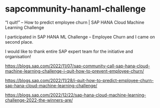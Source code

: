 # sapcommunity-hanaml-challenge
“I quit!” – How to predict employee churn | SAP HANA Cloud Machine Learning Challenge

I participated in SAP HANA ML Challenge – Employee Churn and I came on second place.

I would like to thank entire SAP expert team for the initiative and organisation!

https://blogs.sap.com/2022/11/07/sap-community-call-sap-hana-cloud-machine-learning-challenge-i-quit-how-to-prevent-employee-churn/

https://blogs.sap.com/2022/11/28/i-quit-how-to-predict-employee-churn-sap-hana-cloud-machine-learning-challenge/

https://blogs.sap.com/2022/12/22/sap-hana-cloud-machine-learning-challenge-2022-the-winners-are/

